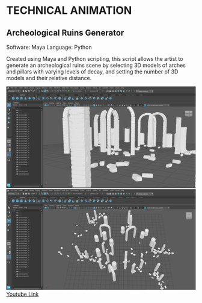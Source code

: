 # TECHNICAL ANIMATION
## Archeological Ruins Generator
Software: Maya
Language: Python

Created using Maya and Python scripting, this script allows the artist to generate an archeological ruins scene by selecting 3D models of arches and pillars with varying levels of decay, and setting the number of 3D models and their relative distance.

![RuinsView1](./RuinsView1.png) ![RuinsView2](./RuinsView2.png)
[Youtube Link](https://www.youtube.com/watch?v=lyud-Rm00XU)
